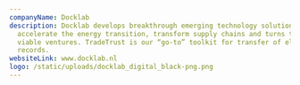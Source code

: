 ```yaml
---
companyName: Docklab
description: Docklab develops breakthrough emerging technology solutions to
  accelerate the energy transition, transform supply chains and turns them into
  viable ventures. TradeTrust is our “go-to” toolkit for transfer of electronic
  records.
websiteLink: www.docklab.nl
logo: /static/uploads/docklab_digital_black-png.png
---
```

